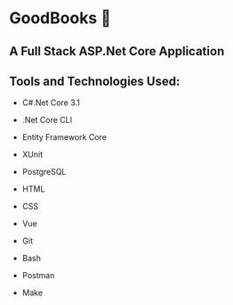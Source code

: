 # GoodBooks :book:

## A Full Stack ASP.Net Core Application

## Tools and Technologies Used:
- C#.Net Core 3.1
- .Net Core CLI
- Entity Framework Core
- XUnit
- PostgreSQL

- HTML
- CSS
- Vue

- Git
- Bash
- Postman
- Make
